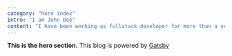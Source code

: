 ```yaml
---
category: "hero index"
intro: "I am John Doe"
content: "I have been working as fullstack developer for more than a year now."
---
```


**This is the hero section.**
This blog is powered by [Gatsby](https://www.gatsbyjs.com)